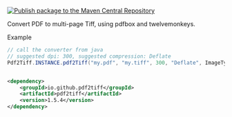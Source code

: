 [![Publish package to the Maven Central Repository](https://github.com/pdf2tiff/pdf2tiff/actions/workflows/publish-to-maven.yaml/badge.svg)](https://github.com/pdf2tiff/pdf2tiff/actions/workflows/publish-to-maven.yaml)

Convert PDF to multi-page Tiff, using pdfbox and twelvemonkeys.

Example

```java
// call the converter from java
// suggested dpi: 300, suggested compression: Deflate
Pdf2Tiff.INSTANCE.pdf2Tiff("my.pdf", "my.tiff", 300, "Deflate", ImageType.RGB);
```

```xml

<dependency>
    <groupId>io.github.pdf2tiff</groupId>
    <artifactId>pdf2tiff</artifactId>
    <version>1.5.4</version>
</dependency>
```
